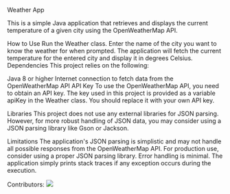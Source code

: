 Weather App

This is a simple Java application that retrieves and displays the current temperature of a given city using the OpenWeatherMap API.

How to Use
Run the Weather class.
Enter the name of the city you want to know the weather for when prompted.
The application will fetch the current temperature for the entered city and display it in degrees Celsius.
Dependencies
This project relies on the following:

Java 8 or higher
Internet connection to fetch data from the OpenWeatherMap API
API Key
To use the OpenWeatherMap API, you need to obtain an API key. The key used in this project is provided as a variable apiKey in the Weather class. You should replace it with your own API key.

Libraries
This project does not use any external libraries for JSON parsing. However, for more robust handling of JSON data, you may consider using a JSON parsing library like Gson or Jackson.

Limitations
The application's JSON parsing is simplistic and may not handle all possible responses from the OpenWeatherMap API. For production use, consider using a proper JSON parsing library.
Error handling is minimal. The application simply prints stack traces if any exception occurs during the execution.


Contributors:
<a href="https://github.com/pixelpip/proj/graphs/contributors">
  <img src="https://contrib.rocks/image?repo=pixelpip/proj" />
</a>

